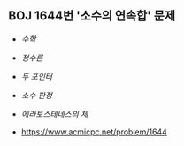 ## BOJ 1644번 '소수의 연속합' 문제 

* _수학_
* _정수론_
* _두 포인터_
* _소수 판정_
* _에라토스테네스의 체_

* https://www.acmicpc.net/problem/1644
